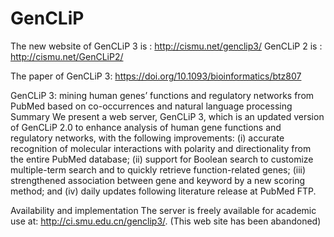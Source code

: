 # GenCLiP
The new website of GenCLiP 3 is : http://cismu.net/genclip3/
GenCLiP 2 is : http://cismu.net/GenCLiP2/


The paper of GenCLiP 3:
https://doi.org/10.1093/bioinformatics/btz807

GenCLiP 3: mining human genes’ functions and regulatory networks from PubMed based on co-occurrences and natural language processing
Summary
We present a web server, GenCLiP 3, which is an updated version of GenCLiP 2.0 to enhance analysis of human gene functions and regulatory networks, with the following improvements: (i) accurate recognition of molecular interactions with polarity and directionality from the entire PubMed database; (ii) support for Boolean search to customize multiple-term search and to quickly retrieve function-related genes; (iii) strengthened association between gene and keyword by a new scoring method; and (iv) daily updates following literature release at PubMed FTP.

Availability and implementation
The server is freely available for academic use at: http://ci.smu.edu.cn/genclip3/. (This web site has been abandoned)


